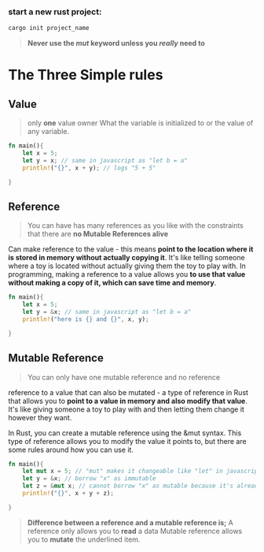 ### start a new rust project:

```sh
cargo init project_name
```

> **Never use the _mut_ keyword unless you _really_ need to**

# The Three Simple rules

## Value

> only **one** value owner
> What the variable is initialized to or the value of any variable.

```rs
fn main(){
    let x = 5;
    let y = x; // same in javascript as "let b = a"
    println!("{}", x + y); // logs "5 + 5"

}
```

## Reference

> You can have has many references as you like with the constraints that there are **no Mutable References alive**

Can make reference to the value - this means **point to the location where it is stored in memory without actually copying it**. It's like telling someone where a toy is located without actually giving them the toy to play with. In programming, making a reference to a value allows you **to use that value without making a copy of it, which can save time and memory**.

```rs
fn main(){
    let x = 5;
    let y = &x; // same in javascript as "let b = a"
    println!("here is {} and {}", x, y);

}
```

## Mutable Reference

> You can only have one mutable reference and no reference

reference to a value that can also be mutated - a type of reference in Rust that allows you to **point to a value in memory and also modify that value**. It's like giving someone a toy to play with and then letting them change it however they want.

In Rust, you can create a mutable reference using the &mut syntax. This type of reference allows you to modify the value it points to, but there are some rules around how you can use it.

```rs
fn main(){
    let mut x = 5; // "mut" makes it changeable like "let" in javascript
    let y = &x; // borrow "x" as immutable
    let z = &mut x; // cannot borrow "x" as mutable because it's already borrowed as immutable
    println!("{}", x + y + z);

}
```

> **Difference between a reference and a mutable reference is;**
> A reference only allows you to **read** a data
> Mutable reference allows you to **mutate** the underlined item.
